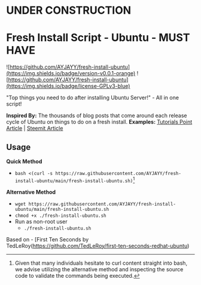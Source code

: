 # UNDER CONSTRUCTION

# Fresh Install Script - Ubuntu - MUST HAVE

![https://github.com/AYJAYY/fresh-install-ubuntu](https://img.shields.io/badge/version-v0.0.1-orange)  ![https://github.com/AYJAYY/fresh-install-ubuntu](https://img.shields.io/badge/license-GPLv3-blue)

"Top things you need to do after installing Ubuntu Server!" - All in one script!

**Inspired By:** The thousands of blog posts that come around each release cycle of Ubuntu on things to do on a fresh install. 
  **Examples:** [Tutorials Point Article](https://www.tutorialspoint.com/20-things-to-do-after-installing-ubuntu-22-04-lts-focal-fossa) | [Steemit Article](https://steemit.com/utopian-io/@jamzed/9-things-i-do-after-installing-a-fresh-linux-server-ubuntu)


## Usage
**Quick Method**
- `bash <(curl -s https://raw.githubusercontent.com/AYJAYY/fresh-install-ubuntu/main/fresh-install-ubuntu.sh)`[^1]

**Alternative Method**

- `wget https://raw.githubusercontent.com/AYJAYY/fresh-install-ubuntu/main/fresh-install-ubuntu.sh`
- `chmod +x ./fresh-install-ubuntu.sh`
- Run as non-root user
  - `./fresh-install-ubuntu.sh`

Based on - [First Ten Seconds by TedLeRoy(https://github.com/TedLeRoy/first-ten-seconds-redhat-ubuntu)

[^1]: Given that many individuals hesitate to curl content straight into bash, we advise utilizing the alternative method and inspecting the source code to validate the commands being executed.
